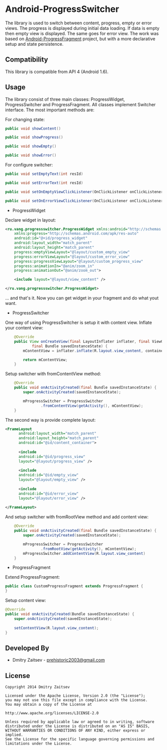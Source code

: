 Android-ProgressSwitcher
========================

The library is used to switch between content, progress, empty or error views. The progress is displayed during initial data loading. If data is empty then empty view is displayed. The same goes for error view. The work was based on [Android-ProgressFragment](https://github.com/johnkil/Android-ProgressFragment) project, but with a more declarative setup and state persistence.

Compatibility
-------------

This library is compatible from API 4 (Android 1.6).

Usage
-----

The library consist of three main classes: ProgressWidget, ProgressSwitcher and ProgressFragment. All classes implement Switcher interface. The most important methods are:

For changing state:

```java
public void showContent()
```
```java
public void showProgress()
```
```java
public void showEmpty()
```
```java
public void showError()
```

For configure switcher:

```java
public void setEmptyText(int resId)
```
```java
public void setErrorText(int resId)
```
```java
public void setOnEmptyViewClickListener(OnClickListener onClickListener, int viewId)
```
```java
public void setOnErrorViewClickListener(OnClickListener onClickListener, int viewId)
```

* ProgressWidget

Declare widget in layout:
``` xml
<ru.vang.progressswitcher.ProgressWidget xmlns:android="http://schemas.android.com/apk/res/android"
    xmlns:progress="http://schemas.android.com/apk/res-auto"
    android:id="@+id/progress_widget"
    android:layout_width="match_parent"
    android:layout_height="match_parent"
    progress:emptyViewLayout="@layout/custom_empty_view"
    progress:errorViewLayout="@layout/custom_error_view"
    progress:progressViewLayout="@layout/custom_progress_view"
    progress:animationIn="@anim/zoom_in"
    progress:animationOut="@anim/zoom_out">

    <include layout="@layout/view_content" />

</ru.vang.progressswitcher.ProgressWidget>
``` 

... and that's it. Now you can get widget in your fragment and do what yout want.

* ProgressSwitcher

One way of using ProgressSwitcher is setup it with content view.
Inflate your content view:

``` java
    @Override
    public View onCreateView(final LayoutInflater inflater, final ViewGroup container,
            final Bundle savedInstanceState) {
        mContentView = inflater.inflate(R.layout.view_content, container, false);

        return mContentView;
    }
``` 

Setup switcher with fromContentView method:

``` java
    @Override
    public void onActivityCreated(final Bundle savedInstanceState) {
        super.onActivityCreated(savedInstanceState);

        mProgressSwitcher = ProgressSwitcher
                .fromContentView(getActivity(), mContentView);
    }
``` 

The second way is provide complete layout:

``` xml
<FrameLayout
      android:layout_width="match_parent"
	  android:layout_height="match_parent"
      android:id="@id/content_container">
     
      <include
      android:id="@id/progress_view"
      layout="@layout/progress_view" />
     
      <include
      android:id="@id/empty_view"
      layout="@layout/empty_view" />
     
      <include
      android:id="@id/error_view"
      layout="@layout/error_view" />
     
</FrameLayout>
``` 

And setup switcher with fromRootView method and add content view:

``` java
    @Override
    public void onActivityCreated(final Bundle savedInstanceState) {
        super.onActivityCreated(savedInstanceState);

        mProgressSwitcher = ProgressSwitcher
                .fromRootView(getActivity(), mContentView);
        mProgressSwitcher.addContentView(R.layout.view_content)
    }
``` 

* ProgressFragment

Extend ProgressFragment:

``` java
public class CustomProgressFragment extends ProgressFragment {
}
``` 

Setup content view:

``` java
@Override
public void onActivityCreated(Bundle savedInstanceState) {
    super.onActivityCreated(savedInstanceState);
 
    setContentView(R.layout.view_content);
}
``` 

Developed By
------------
* Dmitry Zaitsev - <prehistoric2003@gmail.com>


License
-------

    Copyright 2014 Dmitry Zaitsev
    
    Licensed under the Apache License, Version 2.0 (the "License");
    you may not use this file except in compliance with the License.
    You may obtain a copy of the License at
    
    http://www.apache.org/licenses/LICENSE-2.0
    
    Unless required by applicable law or agreed to in writing, software
    distributed under the License is distributed on an "AS IS" BASIS,
    WITHOUT WARRANTIES OR CONDITIONS OF ANY KIND, either express or implied.
    See the License for the specific language governing permissions and
    limitations under the License.
